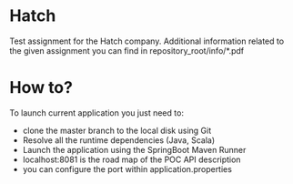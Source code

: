 # Hatch
Test assignment for the Hatch company.
Additional information related to the given assignment you can find in repository_root/info/*.pdf

# How to?
To launch current application you just need to:
- clone the master branch to the local disk using Git
- Resolve all the runtime dependencies (Java, Scala)
- Launch the application using the SpringBoot Maven Runner
- localhost:8081 is the road map of the POC API description
- you can configure the port within application.properties
